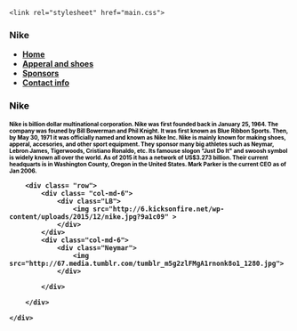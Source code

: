 <!DOCTYPE html>

<head>
    <title>Nike </title>
     <!-- Latest compiled and minified CSS -->
  <link rel="stylesheet" href="https://maxcdn.bootstrapcdn.com/bootstrap/3.3.6/css/bootstrap.min.css" integrity="sha384-1q8mTJOASx8j1Au+a5WDVnPi2lkFfwwEAa8hDDdjZlpLegxhjVME1fgjWPGmkzs7" crossorigin="anonymous">

  <!-- Optional theme -->
  <link rel="stylesheet" href="https://maxcdn.bootstrapcdn.com/bootstrap/3.3.6/css/bootstrap-theme.min.css" integrity="sha384-fLW2N01lMqjakBkx3l/M9EahuwpSfeNvV63J5ezn3uZzapT0u7EYsXMjQV+0En5r" crossorigin="anonymous">

  <!-- Latest compiled and minified JavaScript -->
  <script src="https://maxcdn.bootstrapcdn.com/bootstrap/3.3.6/js/bootstrap.min.js" integrity="sha384-0mSbJDEHialfmuBBQP6A4Qrprq5OVfW37PRR3j5ELqxss1yVqOtnepnHVP9aJ7xS" crossorigin="anonymous"></script>
    <link rel="stylesheet" href="main.css">
</head>
<body>
    <div class="container">
        <div class="top">
            <h3 class="name"> <strong> Nike </stong> </h3>
            <div>
                <ul class="nav nav-tabs">
                    <li role="presentation" class="active"><a href="#">Home</a></li>
                    <li role="presentation"><a href="#">Apperal and shoes </a></li>
                    <li role="presentation"><a href="#"> Sponsors </a></li>
                    <li role="presentation"><a href="#">Contact info </a></li>
                </ul>
            </div> 
        </div>    
        <div class="row"> 
            <div class="col-md-12">
                <div class="About" >                  
                    <h3  style= "color: Black " >Nike</h3> 
                    <p style="font-size: 10; color:black" > Nike is billion dollar multinational corporation. Nike was first founded back in January 25, 1964.  The company was founed by Bill Bowerman and Phil Knight. It was first known as Blue Ribbon Sports. Then, by May 30, 1971 it was officially named and known as Nike Inc. Nike is mainly known for making shoes, apperal, accesories, and other sport equipment. They sponsor many big athletes such as Neymar, Lebron James, Tigerwoods,  Cristiano Ronaldo, etc. Its famouse slogon "Just Do It" and swoosh symbol is widely known all over the world. As of 2015 it has a network of US$3.273 billion. Their current headquarts is in Washington County, Oregon in the United States. Mark Parker is the current CEO as of Jan 2006.</p>  
                </div>
            </div>  
        </div>

        <div class= "row">
            <div class= "col-md-6"> 
                <div class="LB">
                    <img src="http://6.kicksonfire.net/wp-content/uploads/2015/12/nike.jpg?9a1c09" >
                </div>
            </div>
            <div class="col-md-6"> 
                <div class="Neymar">
                    <img src="http://67.media.tumblr.com/tumblr_m5g2zlFMgA1rnonk8o1_1280.jpg">   
                </div>

            </div>

        </div>

    </div>
</body>
</html>
